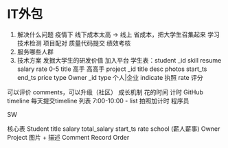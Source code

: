 # IT外包
 
 1. 解决什么问题
    疫情下  线下成本太高  ->  线上
    省成本，把大学生召集起来
    学习 技术检测  项目配对  质量代码提交  绩效考核
 2. 服务哪些人群
 3. 技术方案
    发掘大学生的研发价值
    加入平台
    学生表：student
        _id
        skill
        resume
        salary
        rate    0-5
        title  高手  高高手
    project
        _id
        title
        desc
        photos
        start_ts
        end_ts
        price
        type
    Owner
        _id
        type    个人|企业
        indicate    执照
        rate    评分

可以评价 comments，可以升级（社区）
成长机制
    花的时间    计时    GitHub
    timeline    每天提交timeline
    列表
    7:00-10:00
    - list
    拍照加计时     程序员

SW

核心表
    Student
        title   salary  total_salary   start_ts   rate   school (薪人薪事)
    Owner
    Project
        图片 + 描述
    Comment
    Record
    Order